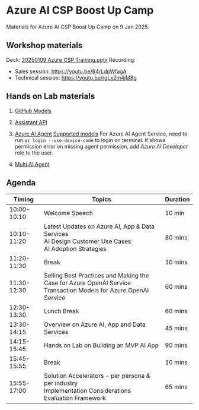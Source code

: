 # Azure AI CSP Boost Up Camp

Materials for Azure AI CSP Boost Up Camp on 9 Jan 2025.

## Workshop materials
Deck: [20250109 Azure CSP Training.pptx](/materials/20250109%20Azure%20CSP%20Training.pptx)
Recording:
- Sales session: https://youtu.be/84rLdpWfagA
- Technical session: https://youtu.be/rgLx2m4jM8g

## Hands on Lab materials
1. [GitHub Models](/lab/01_github_models/)
2. [Assistant API](/lab/02_assistant_api/)
3. [Azure AI Agent](/lab/03_multi_ai_agent/)
        [Supported models](https://learn.microsoft.com/en-us/azure/ai-services/agents/concepts/model-region-support?tabs=python#azure-openai-models)
        For Azure AI Agent Service, need to run `az login --use-device-code` to login on terminal.
        If shows permission error on missing agent permission, add *Azure AI Developer* role to the user.
    
4. [Multi AI Agent](https://github.com/kinfey/MultiAIAgent)


## Agenda

| Timing| Topics | Duration |
| --- | --- | --- |
| 10:00-10:10 | Welcome Speech | 10 min |
| 10:10-11:20 | Latest Updates on Azure AI, App & Data Services</BR>AI Design Customer Use Cases</BR>AI Adoption Strategies | 80 mins |
| 11:20-11:30 | Break  | 10 mins  |
| 11:30-12:30 | Selling Best Practices and Making the Case for Azure OpenAI Service</BR>Transaction Models for Azure OpenAI Service | 60 mins |
| 12:30-13:30 | Lunch Break | 60 mins |
| 13:30-14:15 | Overview on Azure AI, App and Data Services | 45 mins |
| 14:15-15:45 | Hands on Lab on Building an MVP AI App | 90 mins |
| 15:45-15:55 | Break | 10 mins |
| 15:55-17:00 | Solution Accelerators - per persona & per industry</BR>Implementation Considerations</BR>Evaluation Framework | 65 mins |
